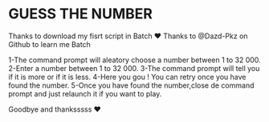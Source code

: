 # GUESS THE NUMBER

Thanks to download my fisrt script in Batch ❤️
Thanks to @Dazd-Pkz on Github to learn me Batch

1-The command prompt will aleatory choose a number between 1 to 32 000.
2-Enter a number between 1 to 32 000.
3-The command prompt will tell you if it is more or if it is less.
4-Here you gou ! You can retry once you have found the number.
5-Once you have found the number,close de command prompt and just relaunch it if you want to play.

Goodbye and thanksssss ❤️
